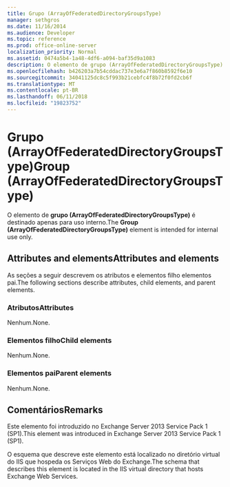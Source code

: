 ```yaml
---
title: Grupo (ArrayOfFederatedDirectoryGroupsType)
manager: sethgros
ms.date: 11/16/2014
ms.audience: Developer
ms.topic: reference
ms.prod: office-online-server
localization_priority: Normal
ms.assetid: 0474a5b4-1a48-4df6-a094-baf35d9a1083
description: O elemento de grupo (ArrayOfFederatedDirectoryGroupsType) é destinado apenas para uso interno.
ms.openlocfilehash: b426203a7b54cddac737e3e6a7f860b8592f6e10
ms.sourcegitcommit: 34041125dc8c5f993b21cebfc4f8b72f0fd2cb6f
ms.translationtype: MT
ms.contentlocale: pt-BR
ms.lasthandoff: 06/11/2018
ms.locfileid: "19823752"
---
```

# <a name="group-arrayoffederateddirectorygroupstype"></a><span data-ttu-id="90172-103">Grupo (ArrayOfFederatedDirectoryGroupsType)</span><span class="sxs-lookup"><span data-stu-id="90172-103">Group (ArrayOfFederatedDirectoryGroupsType)</span></span>

<span data-ttu-id="90172-104">O elemento de **grupo (ArrayOfFederatedDirectoryGroupsType)** é destinado apenas para uso interno.</span><span class="sxs-lookup"><span data-stu-id="90172-104">The **Group (ArrayOfFederatedDirectoryGroupsType)** element is intended for internal use only.</span></span> 

## <a name="attributes-and-elements"></a><span data-ttu-id="90172-105">Attributes and elements</span><span class="sxs-lookup"><span data-stu-id="90172-105">Attributes and elements</span></span>

<span data-ttu-id="90172-106">As seções a seguir descrevem os atributos e elementos filho elementos pai.</span><span class="sxs-lookup"><span data-stu-id="90172-106">The following sections describe attributes, child elements, and parent elements.</span></span>
  
### <a name="attributes"></a><span data-ttu-id="90172-107">Atributos</span><span class="sxs-lookup"><span data-stu-id="90172-107">Attributes</span></span>

<span data-ttu-id="90172-108">Nenhum.</span><span class="sxs-lookup"><span data-stu-id="90172-108">None.</span></span>
  
### <a name="child-elements"></a><span data-ttu-id="90172-109">Elementos filho</span><span class="sxs-lookup"><span data-stu-id="90172-109">Child elements</span></span>

<span data-ttu-id="90172-110">Nenhum.</span><span class="sxs-lookup"><span data-stu-id="90172-110">None.</span></span>
  
### <a name="parent-elements"></a><span data-ttu-id="90172-111">Elementos pai</span><span class="sxs-lookup"><span data-stu-id="90172-111">Parent elements</span></span>

<span data-ttu-id="90172-112">Nenhum.</span><span class="sxs-lookup"><span data-stu-id="90172-112">None.</span></span>
  
## <a name="remarks"></a><span data-ttu-id="90172-113">Comentários</span><span class="sxs-lookup"><span data-stu-id="90172-113">Remarks</span></span>

<span data-ttu-id="90172-114">Este elemento foi introduzido no Exchange Server 2013 Service Pack 1 (SP1).</span><span class="sxs-lookup"><span data-stu-id="90172-114">This element was introduced in Exchange Server 2013 Service Pack 1 (SP1).</span></span>
  
<span data-ttu-id="90172-115">O esquema que descreve este elemento está localizado no diretório virtual do IIS que hospeda os Serviços Web do Exchange.</span><span class="sxs-lookup"><span data-stu-id="90172-115">The schema that describes this element is located in the IIS virtual directory that hosts Exchange Web Services.</span></span>
  

